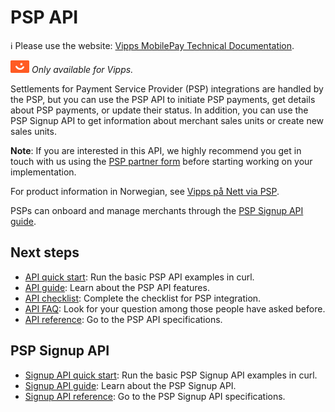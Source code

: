 <!-- START_METADATA
---
title: Introduction to the PSP API
sidebar_label: Introduction
sidebar_position: 1
hide_table_of_contents: true
description: use the PSP API to initiate PSP payments, get details about PSP payments, or update their status.
pagination_next: null
pagination_prev: null
---
END_METADATA -->

# PSP API

<!-- START_COMMENT -->
ℹ️ Please use the website:
[Vipps MobilePay Technical Documentation](https://developer.vippsmobilepay.com/docs/APIs/psp-api/).
<!-- END_COMMENT -->

![Vipps](./images/vipps.png) *Only available for Vipps.*

Settlements for Payment Service Provider (PSP) integrations are handled by the PSP, but you can use the PSP API to initiate PSP payments, get details about PSP payments, or update their status.
In addition, you can use the PSP Signup API to get information about merchant sales units or create new sales units.

**Note**: If you are interested in this API, we highly recommend you get in touch with us using the
[PSP partner form](https://www.vipps.no/developer/bli-partner/psp-partner/)
before starting working on your implementation.

For product information in Norwegian, see
[Vipps på Nett via PSP](https://vipps.no/produkter-og-tjenester/bedrift/ta-betalt-paa-nett/ta-betalt-paa-nett/#kom-i-gang-med-vipps-pa-nett-category-2).

PSPs can onboard and manage merchants through the [PSP Signup API guide](vipps-psp-signup-api.md).

## Next steps

* [API quick start](vipps-psp-api-quick-start.md): Run the basic PSP API examples in curl.
* [API guide](vipps-psp-api.md): Learn about the PSP API features.
* [API checklist](vipps-psp-api-checklist.md): Complete the checklist for PSP integration.
* [API FAQ](vipps-psp-api-faq.md): Look for your question among those people have asked before.
* [API reference](https://developer.vippsmobilepay.com/api/psp): Go to the PSP API specifications.

## PSP Signup API

* [Signup API quick start](vipps-psp-signup-api-quick-start.md):  Run the basic PSP Signup API examples in curl.
* [Signup API guide](vipps-psp-signup-api.md): Learn about the PSP Signup API.
* [Signup API reference](https://developer.vippsmobilepay.com/api/psp-signup): Go to the PSP Signup API specifications.
